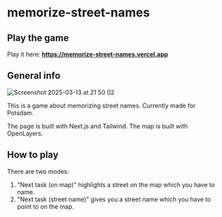 # memorize-street-names

## Play the game

Play it here: **https://memorize-street-names.vercel.app**

## General info

![Screenshot 2025-03-13 at 21 50 02](https://github.com/user-attachments/assets/6a8b2d0c-4419-4640-b9e9-7421b2b04f40)

This is a game about memorizing street names. Currently made for Potsdam.

The page is built with Next.js and Tailwind. The map is built with OpenLayers.

## How to play

There are two modes:

1. "Next task (on map)" highlights a street on the map which you have to name.
2. "Next task (street name)" gives you a street name which you have to point to on the map.
